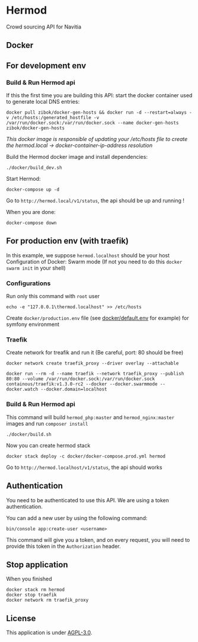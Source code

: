 # Hermod
Crowd sourcing API for Navitia

## Docker

## For development env

### Build & Run Hermod api

If this the first time you are building this API:
start the docker container used to generate local DNS entries:
```
docker pull zibok/docker-gen-hosts && docker run -d --restart=always -v /etc/hosts:/generated_hostfile -v /var/run/docker.sock:/var/run/docker.sock --name docker-gen-hosts zibok/docker-gen-hosts
```

*This docker image is responsible of updating your /etc/hosts file to create the hermod.local -> docker-container-ip-address resolution*

Build the Hermod docker image and install dependencies:
```
./docker/build_dev.sh
```

Start Hermod:
```
docker-compose up -d
```

Go to `http://hermod.local/v1/status`, the api should be up and running !

When you are done:
```
docker-compose down
```

## For production env (with traefik)

In this example, we suppose `hermod.localhost` should be your host
Configuration of Docker: Swarm mode (If not you need to do this `docker swarm init` in your shell)

### Configurations

Run only this command with `root` user
```
echo -e "127.0.0.1\thermod.localhost" >> /etc/hosts
```

Create `docker/production.env` file (see [docker/default.env](docker/default.env) for example) for symfony environment

### Traefik

Create network for treafik and run it (Be careful, port: 80 should be free)

```
docker network create traefik_proxy --driver overlay --attachable
```

```
docker run --rm -d --name traefik --network traefik_proxy --publish 80:80 --volume /var/run/docker.sock:/var/run/docker.sock containous/traefik:v1.3.0-rc2 --docker --docker.swarmmode --docker.watch --docker.domain=localhost
```

### Build & Run Hermod api

This command will build `hermod_php:master` and `hermod_nginx:master` images and run `composer install`
```
./docker/build.sh
```

Now you can create hermod stack
```
docker stack deploy -c docker/docker-compose.prod.yml hermod
```

Go to `http://hermod.localhost/v1/status`, the api should works

## Authentication

You need to be authenticated to use this API. We are using a token authentication.

You can add a new user by using the following command:

```
bin/console app:create-user <username>
```

This command will give you a token, and on every request, you will need to provide this token in the `Authorization` header.

## Stop application

When you finished
```
docker stack rm hermod
docker stop traefik
docker network rm traefik_proxy
```

## License

This application is under [AGPL-3.0](LICENSE).
